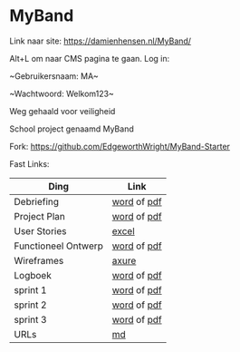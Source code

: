 # MyBand

Link naar site: https://damienhensen.nl/MyBand/


Alt+L om naar CMS pagina te gaan. Log in:

~Gebruikersnaam: MA~


~Wachtwoord: Welkom123~

Weg gehaald voor veiligheid


School project genaamd MyBand


Fork: https://github.com/EdgeworthWright/MyBand-Starter



Fast Links:


| Ding                | Link                                                                                                                                                                                            |
| ------------------- |------------------------------------------------------------------------------------------------------------------------------------------------------------------------------------------------ |
| Debriefing          | [word](https://github.com/EdgeworthWright/MyBand/blob/master/documentatie/debriefing.docx) of [pdf](https://github.com/EdgeworthWright/MyBand/blob/master/documentatie/debriefing.pdf)          |
| Project Plan        | [word](https://github.com/EdgeworthWright/MyBand/blob/master/documentatie/project%20plan.docx) of [pdf](https://github.com/EdgeworthWright/MyBand/blob/master/documentatie/project%20plan.pdf)  |
| User Stories        | [excel](https://github.com/EdgeworthWright/MyBand/blob/master/documentatie/userstories.xlsx)                                                                                                    | 
| Functioneel Ontwerp | [word](https://github.com/EdgeworthWright/MyBand/blob/master/documentatie/FO.docx) of [pdf](https://github.com/EdgeworthWright/MyBand/blob/master/documentatie/FO.pdf)                          |
| Wireframes          | [axure](https://github.com/EdgeworthWright/MyBand-Starter/blob/master/doc/wireframes.rp)                                           |
| Logboek             | [word](https://github.com/EdgeworthWright/MyBand/blob/master/documentatie/logboek.docx) of [pdf](https://github.com/EdgeworthWright/MyBand/blob/master/documentatie/logboek.pdf)                |
| sprint 1            | [word](https://github.com/EdgeworthWright/MyBand/blob/master/documentatie/sprint1.docx) of [pdf](https://github.com/EdgeworthWright/MyBand/blob/master/documentatie/sprint1.pdf)                | 
| sprint 2            | [word](https://github.com/EdgeworthWright/MyBand/blob/master/documentatie/sprint2.docx) of [pdf](https://github.com/EdgeworthWright/MyBand/blob/master/documentatie/sprint2.pdf)                |
| sprint 3            | [word](https://github.com/EdgeworthWright/MyBand/blob/master/documentatie/sprint3.docx) of [pdf](https://github.com/EdgeworthWright/MyBand/blob/master/documentatie/sprint3.pdf)                |
| URLs                | [md](https://github.com/EdgeworthWright/MyBand/blob/master/documentatie/urlList.md)                                                                                                             |
